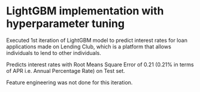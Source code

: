 # LightGBM implementation with hyperparameter tuning
Executed 1st iteration of LightGBM model to predict interest rates for loan applications made on Lending Club, which is a platform that allows individuals to lend to other individuals.

Predicts interest rates with Root Means Square Error of 0.21 (0.21% in terms of APR i.e. Annual Percentage Rate) on Test set.

Feature engineering was not done for this iteration.
